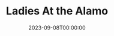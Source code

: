 ---
title: Ladies At the Alamo
date: 2023-09-08T00:00:00
opening_date: 1979-12-14
closing_date: 1979-12-22
layout: productions
playbill:
Theatre: Theatre Jacksonville
Venue: Little Theatre
cast:
- Dede Cooper: Sabina Meyer
- Bella Gardner: Nancy Kaye
- Suits: Mardie Kelly
- Joanne Remington: Pat Sharpe
- Shirley Fuller: Carolyn Courreges
crew:
- Director: Robert Knowles
- Scene Design: Hal Henderson
- Stage Manager: Hal Henderson
- Assistant Stage Manager: Keith Moody
- Light Technician: Wanda Newell
- Sound Technician: Pam Jackson
- Properties: Pam Jackson
- Costumes: Gert Berman
- Publicity:
  - Jackson Newsom
  - Gerri Turbow
  - Dick Kerekes
- Box Office: Barbara Stillson
- House Manager: Valerie Hall
orchestra:
---